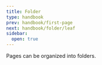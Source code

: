 ```yaml
---
title: Folder
type: handbook
prev: handbook/first-page
next: handbook/folder/leaf
sidebar:
  open: true
---
```


Pages can be organized into folders.
